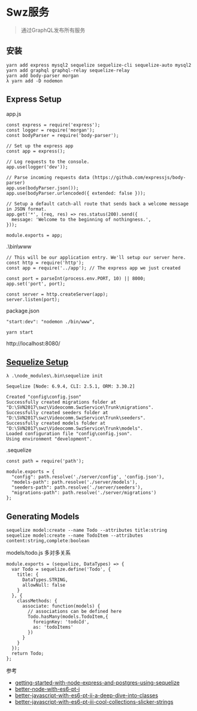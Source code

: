 Swz服务
=======

> 通过GraphQL发布所有服务

## 安装

```
yarn add express mysql2 sequelize sequelize-cli sequelize-auto mysql2
yarn add graphql graphql-relay sequelize-relay
yarn add body-parser morgan
λ yarn add -D nodemon
```


## Express Setup

app.js

```
const express = require('express');
const logger = require('morgan');
const bodyParser = require('body-parser');

// Set up the express app
const app = express();

// Log requests to the console.
app.use(logger('dev'));

// Parse incoming requests data (https://github.com/expressjs/body-parser)
app.use(bodyParser.json());
app.use(bodyParser.urlencoded({ extended: false }));

// Setup a default catch-all route that sends back a welcome message in JSON format.
app.get('*', (req, res) => res.status(200).send({
  message: 'Welcome to the beginning of nothingness.',
}));

module.exports = app;
```

.\bin\www

```
// This will be our application entry. We'll setup our server here.
const http = require('http');
const app = require('../app'); // The express app we just created

const port = parseInt(process.env.PORT, 10) || 8000;
app.set('port', port);

const server = http.createServer(app);
server.listen(port);
```

package.json
```
"start:dev": "nodemon ./bin/www",
```

    yarn start

http://localhost:8080/

## [Sequelize Setup][1]


```
λ .\node_modules\.bin\sequelize init

Sequelize [Node: 6.9.4, CLI: 2.5.1, ORM: 3.30.2]

Created "config\config.json"
Successfully created migrations folder at "D:\SVN2017\swz\Videocomm.SwzService\Trunk\migrations".
Successfully created seeders folder at "D:\SVN2017\swz\Videocomm.SwzService\Trunk\seeders".
Successfully created models folder at "D:\SVN2017\swz\Videocomm.SwzService\Trunk\models".
Loaded configuration file "config\config.json".
Using environment "development".
```

.sequelize

```
const path = require('path');

module.exports = {
  "config": path.resolve('./server/config', 'config.json'),
  "models-path": path.resolve('./server/models'),
  "seeders-path": path.resolve('./server/seeders'),
  "migrations-path": path.resolve('./server/migrations')
};
```

## Generating Models

```
sequelize model:create --name Todo --attributes title:string
sequelize model:create --name TodoItem --attributes content:string,complete:boolean
```

models/todo.js 多对多关系
```
module.exports = (sequelize, DataTypes) => {
  var Todo = sequelize.define('Todo', {
    title: {
      DataTypes.STRING,
      allowNull: false
    }
  }, {
    classMethods: {
      associate: function(models) {
        // associations can be defined here
        Todo.hasMany(models.TodoItem,{
          foreignKey: 'todoId',
          as: 'todoItems'
        })
      }
    }
  });
  return Todo;
};
```



参考

- [getting-started-with-node-express-and-postgres-using-sequelize][1]
- [better-node-with-es6-pt-i](https://scotch.io/tutorials/better-node-with-es6-pt-i)
- [better-javascript-with-es6-pt-ii-a-deep-dive-into-classes](https://scotch.io/tutorials/better-javascript-with-es6-pt-ii-a-deep-dive-into-classes)
- [better-javascript-with-es6-pt-iii-cool-collections-slicker-strings](https://scotch.io/tutorials/better-javascript-with-es6-pt-iii-cool-collections-slicker-strings)

[1]: https://scotch.io/tutorials/getting-started-with-node-express-and-postgres-using-sequelize